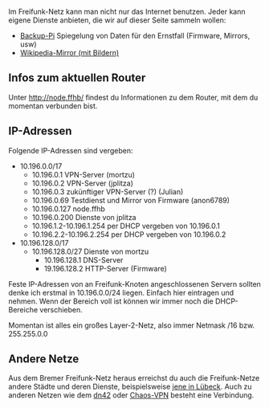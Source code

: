 Im Freifunk-Netz kann man nicht nur das Internet benutzen. Jeder kann eigene Dienste anbieten, die wir auf dieser Seite sammeln wollen:

* [Backup-Pi](http://10.196.0.69) Spiegelung von Daten für den Ernstfall (Firmware, Mirrors, usw)
* [Wikipedia-Mirror (mit Bildern)](http://wiki.ffhb)

## Infos zum aktuellen Router
Unter http://node.ffhb/ findest du Informationen zu dem Router, mit dem du momentan verbunden bist.

## IP-Adressen

Folgende IP-Adressen sind vergeben:

* 10.196.0.0/17
    * 10.196.0.1 VPN-Server (mortzu)
    * 10.196.0.2 VPN-Server (jplitza)
    * 10.196.0.3 zukünftiger VPN-Server (?) (Julian)
    * 10.196.0.69 Testdienst und Mirror von Firmware (anon6789)
    * 10.196.0.127 node.ffhb
    * 10.196.0.200 Dienste von jplitza
    * 10.196.1.2-10.196.1.254 per DHCP vergeben von 10.196.0.1
    * 10.196.2.2-10.196.2.254 per DHCP vergeben von 10.196.0.2
* 10.196.128.0/17
    * 10.196.128.0/27 Dienste von mortzu
        * 10.196.128.1 DNS-Server
        * 19.196.128.2 HTTP-Server (Firmware)

Feste IP-Adressen von an Freifunk-Knoten angeschlossenen Servern sollten denke ich erstmal in 10.196.0.0/24 liegen. Einfach hier eintragen und nehmen. Wenn der Bereich voll ist können wir immer noch die DHCP-Bereiche verschieben.

Momentan ist alles ein großes Layer-2-Netz, also immer Netmask /16 bzw. 255.255.0.0

## Andere Netze
Aus dem Bremer Freifunk-Netz heraus erreichst du auch die Freifunk-Netze andere Städte und deren Dienste, beispielsweise [jene in Lübeck](http://luebeck.freifunk.net/wiki/Freifunk-verwenden). Auch zu anderen Netzen wie dem [dn42](http://dn42.net) oder [Chaos-VPN](http://wiki.hamburg.ccc.de/index.php/ChaosVPN) besteht eine Verbindung.